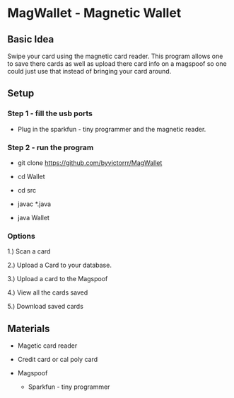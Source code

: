 # MagWallet - Magnetic Wallet

## Basic Idea
Swipe your card using the magnetic card reader. This program allows one to save
there cards as well as upload there card info on a magspoof so one could just
use that instead of bringing your card around.

## Setup 

### Step 1 - fill the usb ports

* Plug in the sparkfun - tiny programmer and the magnetic reader.

### Step 2 - run the program

* git clone https://github.com/byvictorrr/MagWallet

* cd Wallet

* cd src

* javac *.java

* java Wallet

### Options

1.) Scan a card

2.) Upload a Card to your database.

3.) Upload a card to the Magspoof

4.) View all the cards saved

5.) Download saved cards


## Materials

* Magetic card reader

* Credit card or cal poly card

* Magspoof
	* Sparkfun - tiny programmer



